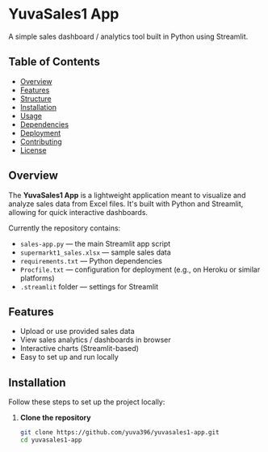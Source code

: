 # YuvaSales1 App

A simple sales dashboard / analytics tool built in Python using Streamlit.

## Table of Contents

- [Overview](#overview)  
- [Features](#features)  
- [Structure](#structure)  
- [Installation](#installation)  
- [Usage](#usage)  
- [Dependencies](#dependencies)  
- [Deployment](#deployment)  
- [Contributing](#contributing)  
- [License](#license)  

## Overview

The **YuvaSales1 App** is a lightweight application meant to visualize and analyze sales data from Excel files. It's built with Python and Streamlit, allowing for quick interactive dashboards.  

Currently the repository contains:

- `sales-app.py` — the main Streamlit app script  
- `supermarkt1_sales.xlsx` — sample sales data  
- `requirements.txt` — Python dependencies  
- `Procfile.txt` — configuration for deployment (e.g., on Heroku or similar platforms)  
- `.streamlit` folder — settings for Streamlit  

## Features

- Upload or use provided sales data  
- View sales analytics / dashboards in browser  
- Interactive charts (Streamlit-based)  
- Easy to set up and run locally  

## Installation

Follow these steps to set up the project locally:

1. **Clone the repository**
   ```bash
   git clone https://github.com/yuva396/yuvasales1-app.git
   cd yuvasales1-app

